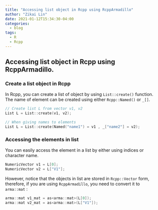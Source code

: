 ```yaml
---
title: "Accessing list object in Rcpp using RcppArmadillo"
author: "Zikai Lin"
date: 2021-01-12T15:34:30-04:00
categories:
  - blog
tags:
  - R
  - Rcpp
---
```




## Accessing list object in Rcpp using RcppArmadillo.



### Create a list object in Rcpp

In Rcpp, you can create a list of object by using `List::create()` function. The name of element can be created using either `Rcpp::Named()` or `_[]`.

```cpp
// Create list L from vector v1, v2
List L = List::create(v1, v2);

// When giving names to elements
List L = List::create(Named("name1") = v1 , _["name2"] = v2);
```



### Accessing the elements in list

You can easily access the element in a list by either using indices or character name.

```cpp
NumericVector v1 = L[0];
NumericVector v2 = L["V1"];
```

However, notice that the objects in list are stored in `Rcpp::Vector` form, therefore, if you are using `RcppArmadillo`, you need to convert it to `arma::mat` :

```cpp
arma::mat v1_mat = as<arma::mat>(L[0]);
arma::mat v2_mat = as<arma::mat>(L["V1"]);
```

